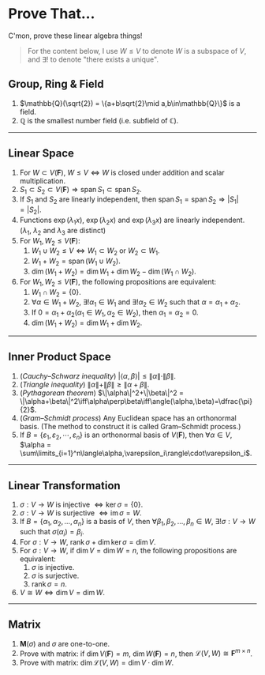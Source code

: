 # Prove That...

C'mon, prove these linear algebra things!

> For the content below, I use $W\leqslant V$ to denote $W$ is a subspace of $V$, and $\exists!$ to denote "there exists a unique".

## Group, Ring & Field

1. $\mathbb{Q}(\sqrt{2}) = \{a+b\sqrt{2}\mid a,b\in\mathbb{Q}\}$ is a field.
2. $\mathbb{Q}$ is the smallest number field (i.e. subfield of $\mathbb{C}$).

---

## Linear Space

1. For $W\subset V(\mathbf{F})$, $W\leqslant V\iff W$ is closed under addition and scalar multiplication.
2. $S_1\subset S_2\subset V(\mathbf{F})\Rightarrow\operatorname{span}S_1\subset\operatorname{span}S_2$.
3. If $S_1$ and $S_2$ are linearly independent, then $\operatorname{span}S_1=\operatorname{span}S_2\Rightarrow|S_1|=|S_2|$.
4. Functions $\exp(\lambda_1x)$, $\exp(\lambda_2x)$ and $\exp(\lambda_3x)$ are linearly independent. ($\lambda_1$, $\lambda_2$ and $\lambda_3$ are distinct)
5. For $W_1, W_2\leqslant V(\mathbf{F})$:
    1. $W_1\cup W_2\leqslant V\iff W_1\subset W_2$ or $W_2\subset W_1$.
    2. $W_1 + W_2 = \operatorname{span}(W_1\cup W_2)$.
    3. $\dim(W_1 + W_2) = \dim W_1 + \dim W_2 - \dim(W_1\cap W_2)$.
6. For $W_1, W_2\leqslant V(\mathbf{F})$, the following propositions are equivalent:
    1. $W_1 \cap W_2 = \{0\}$.
    2. $\forall\alpha\in W_1 + W_2$, $\exists!\alpha_1\in W_1$ and $\exists!\alpha_2\in W_2$ such that $\alpha = \alpha_1 + \alpha_2$.
    3. If $0 = \alpha_1 + \alpha_2 (\alpha_1 \in W_1, \alpha_2 \in W_2)$, then $\alpha_1 = \alpha_2 = 0$.
    4. $\dim(W_1 + W_2) = \dim W_1 + \dim W_2$.

---

## Inner Product Space

1. (*Cauchy–Schwarz inequality*) $|\langle\alpha,\beta\rangle|\leq \|\alpha\|\cdot\|\beta\|$.
2. (*Triangle inequality*) $\|\alpha\|+\|\beta\| \geq \|\alpha+\beta\|$.
3. (*Pythagorean theorem*) $\|\alpha\|^2+\|\beta\|^2 = \|\alpha+\beta\|^2\iff\alpha\perp\beta\iff\angle(\alpha,\beta)=\dfrac{\pi}{2}$.
4. (*Gram–Schmidt process*) Any Euclidean space has an orthonormal basis. (The method to construct it is called Gram–Schmidt process.)
5. If $B = \{\varepsilon_1, \varepsilon_2, \cdots, \varepsilon_n\}$ is an orthonormal basis of $V(\mathbf{F})$, then $\forall\alpha\in V$, $\alpha = \sum\limits_{i=1}^n\langle\alpha,\varepsilon_i\rangle\cdot\varepsilon_i$.

---

## Linear Transformation

1. $\sigma:V\to W$ is injective $\iff\ker\sigma = \{0\}$.
2. $\sigma:V\to W$ is surjective $\iff\operatorname{im}\sigma = W$.
3. If $B=\{\alpha_1,\alpha_2,\dots,\alpha_n\}$ is a basis of $V$, then $\forall \beta_1, \beta_2, \dots, \beta_n\in W$, $\exists !\sigma:V \to W$ such that $\sigma(\alpha_i) = \beta_i$.
4. For $\sigma: V \to W$, $\operatorname{rank}\sigma + \dim\ker\sigma = \dim V$.
5. For $\sigma: V \to W$, if $\dim V = \dim W = n$, the following propositions are equivalent:
    1. $\sigma$ is injective.
    2. $\sigma$ is surjective.
    3. $\operatorname{rank}\sigma = n$.
6. $V\cong W \iff \dim V = \dim W$.

---

## Matrix

1. $\mathbf{M}(\sigma)$ and $\sigma$ are one-to-one.
2. Prove with matrix: if $\dim V(\mathbf{F})=m$, $\dim W(\mathbf{F})=n$, then $\mathcal{L}(V, W)\cong \mathbf{F}^{m\times n}$.
3. Prove with matrix: $\dim\mathcal{L}(V, W)=\dim V\cdot\dim W$.
